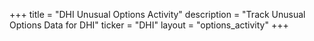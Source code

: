+++
title = "DHI Unusual Options Activity"
description = "Track Unusual Options Data for DHI"
ticker = "DHI"
layout = "options_activity"
+++

